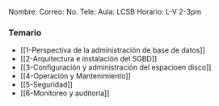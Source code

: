 Nombre:
Correo:
No. Tele:
Aula: LCSB
Horario: L-V 2-3pm

### Temario
- [[1-Perspectiva de la administración de base de datos]]
- [[2-Arquitectura e instalación del SGBD]]
- [[3-Configuración y administración del espacioen disco]]
- [[4-Operación y Mantenimiento]]
- [[5-Seguridad]]
- [[6-Monitoreo y auditoría]]